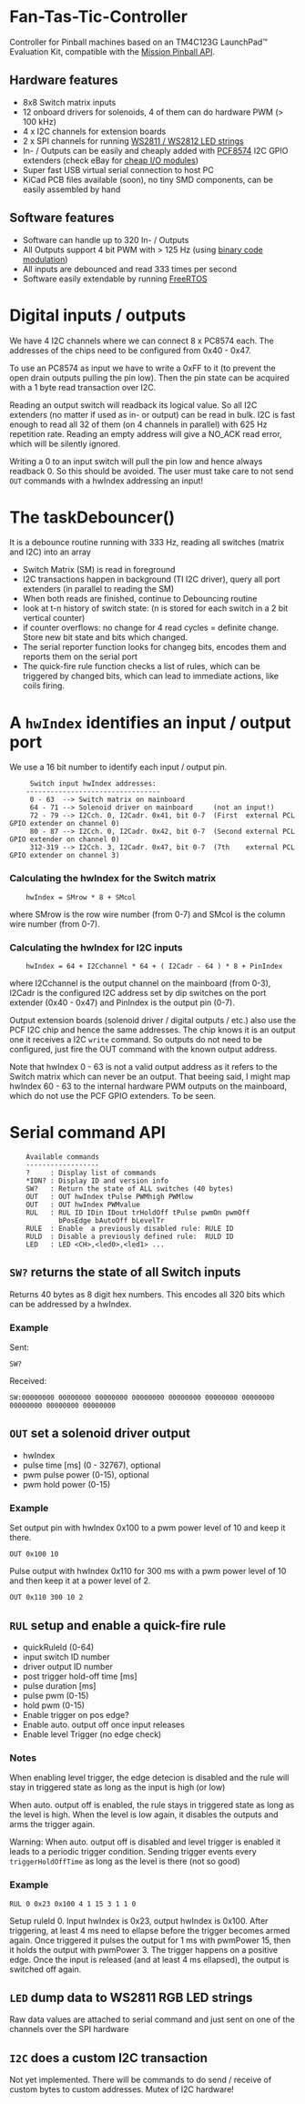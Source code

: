 # Fan-Tas-Tic-Controller
Controller for Pinball machines based on an TM4C123G LaunchPad™ Evaluation Kit, compatible with the [Mission Pinball API](https://missionpinball.com/).

## Hardware features
 * 8x8 Switch matrix inputs
 * 12 onboard drivers for solenoids, 4 of them can do hardware PWM (> 100 kHz)
 * 4 x I2C channels for extension boards
 * 2 x SPI channels for running [WS2811 / WS2812 LED strings](http://www.ebay.com/sch/i.html?_from=R40&_trksid=p2050601.m570.l1313.TR0.TRC0.H0.Xled+strand+ws2811.TRS5&_nkw=led+strand+ws2811&_sacat=0)
 * In- / Outputs can be easily and cheaply added with [PCF8574](http://www.ti.com/product/pcf8574) I2C GPIO extenders (check eBay for [cheap I/O modules](http://www.ebay.com/sch/i.html?_sacat=0&_nkw=i2c+expander&_frs=1))
 * Super fast USB virtual serial connection to host PC
 * KiCad PCB files available (soon), no tiny SMD components, can be easily assembled by hand

## Software features 
 * Software can handle up to 320 In- / Outputs
 * All Outputs support 4 bit PWM with > 125 Hz (using [binary code modulation](http://www.batsocks.co.uk/readme/art_bcm_1.htm))
 * All inputs are debounced and read 333 times per second
 * Software easily extendable by running [FreeRTOS](http://www.freertos.org/)




# Digital inputs / outputs

We have 4 I2C channels where we can connect 8 x PC8574 each. The addresses of the chips need to be configured from 0x40 - 0x47.

To use an PC8574 as input we have to write a 0xFF to it (to prevent the open drain outputs pulling the pin low). 
Then the pin state can be acquired with a 1 byte read transaction over I2C.

Reading an output switch will readback its logical value. So all I2C extenders (no matter if used as in- or output) can be read in bulk. I2C is fast enough to read all 32 of them (on 4 channels in parallel) with 625 Hz repetition rate. Reading an empty address will give a NO_ACK read error, which will be silently ignored.

Writing a 0 to an input switch will pull the pin low and hence always readback 0. So this should be avoided. The user must take care to not send `OUT` commands with a hwIndex addressing an input!

# The taskDebouncer()

 It is a debounce routine running with 333 Hz, reading all switches (matrix and I2C) into an array
 * Switch Matrix (SM) is read in foreground
 * I2C transactions happen in background (TI I2C driver), query all port extenders (in parallel to reading the SM)
 * When both reads are finished, continue to Debouncing routine
 * look at t-n history of switch state: (n is stored for each switch in a 2 bit vertical counter)
 * if counter overflows: no change for 4 read cycles = definite change. Store new bit state and bits which changed.
 * The serial reporter function looks for changeg bits, encodes them and reports them on the serial port
 * The quick-fire rule function checks a list of rules, which can be triggered by changed bits, which can lead to immediate actions, like coils firing.

# A `hwIndex` identifies an input / output port
We use a 16 bit number to identify each input / output pin. 

         Switch input hwIndex addresses:
        ---------------------------------
         0 - 63  --> Switch matrix on mainboard
         64 - 71 --> Solenoid driver on mainboard     (not an input!)
         72 - 79 --> I2Cch. 0, I2Cadr. 0x41, bit 0-7  (First  external PCL GPIO extender on channel 0)
         80 - 87 --> I2Cch. 0, I2Cadr. 0x42, bit 0-7  (Second external PCL GPIO extender on channel 0)
         312-319 --> I2Cch. 3, I2Cadr. 0x47, bit 0-7  (7th    external PCL GPIO extender on channel 3)

### Calculating the hwIndex for the Switch matrix
        hwIndex = SMrow * 8 + SMcol
where SMrow is the row wire number (from 0-7) and SMcol is the column wire number (from 0-7).

### Calculating the hwIndex for I2C inputs
        hwIndex = 64 + I2Cchannel * 64 + ( I2Cadr - 64 ) * 8 + PinIndex
 where I2Cchannel is the output channel on the mainboard (from 0-3), I2Cadr is the configured I2C address
 set by dip switches on the port extender (0x40 - 0x47) and PinIndex is the output pin (0-7).
 
 Output extension boards (solenoid driver / digital outputs / etc.) also use the PCF I2C chip and hence the same
 addresses. The chip knows it is an output one it receives a I2C `write` command. So outputs do not need to be
 configured, just fire the OUT command with the known output address.
 
 Note that hwIndex 0 - 63 is not a valid output address as it refers to the Switch matrix which can never be an output.
 That beeing said, I might map hwIndex 60 - 63 to the internal hardware PWM outputs on the mainboard, which do not
 use the PCF GPIO extenders. To be seen.

# Serial command API

        Available commands
        ------------------
        ?     : Display list of commands
        *IDN? : Display ID and version info
        SW?   : Return the state of ALL switches (40 bytes)
        OUT   : OUT hwIndex tPulse PWMhigh PWMlow
        OUT   : OUT hwIndex PWMvalue
        RUL   : RUL ID IDin IDout trHoldOff tPulse pwmOn pwmOff
                bPosEdge bAutoOff bLevelTr
        RULE  : Enable  a previously disabled rule: RULE ID
        RULD  : Disable a previously defined rule:  RULD ID
        LED   : LED <CH>,<led0>,<led1> ...


## `SW?` returns the state of all Switch inputs
Returns 40 bytes as 8 digit hex numbers. This encodes all 320 bits which can be addressed by a hwIndex.
### Example
Sent:

    SW?
Received:

    SW:00000000 00000000 00000000 00000000 00000000 00000000 00000000 00000000 00000000 00000000

## `OUT` set a solenoid driver output
 * hwIndex 
 * pulse time [ms] (0 - 32767), optional
 * pwm pulse power (0-15), optional
 * pwm hold power  (0-15)
 
### Example
Set output pin with hwIndex 0x100 to a pwm power level of 10 and keep it there.

    OUT 0x100 10

Pulse output with hwIndex 0x110 for 300 ms with a pwm power level of 10 and then keep it at a power level of 2.

    OUT 0x110 300 10 2

 
## `RUL` setup and enable a quick-fire rule
 * quickRuleId (0-64)
 * input switch ID number
 * driver output ID number
 * post trigger hold-off time [ms]
 * pulse duration [ms]
 * pulse pwm (0-15)
 * hold pwm  (0-15)
 * Enable trigger on pos edge?
 * Enable auto. output off once input releases
 * Enable level Trigger (no edge check)

### Notes
When enabling level trigger, the edge detecion is disabled and the rule will stay in triggered state
as long as the input is high (or low)
 
When auto. output off is enabled, the rule stays in triggered state as long as the level is high. When the level is low again, it disables the outputs and arms the trigger again.

Warning: When auto. output off is disabled and level trigger is enabled it leads to a periodic trigger condition. Sending trigger events every `triggerHoldOffTime` as long as the level is there (not so good)

### Example
    RUL 0 0x23 0x100 4 1 15 3 1 1 0
    
Setup ruleId 0. Input hwIndex is 0x23, output hwIndex is 0x100. After triggering, at least 4 ms need to ellapse before the trigger becomes armed again. Once triggered it pulses the output for 1 ms with pwmPower 15, then it holds the output with pwmPower 3. The trigger happens on a positive edge. Once the input is released (and at least 4 ms ellapsed), the output is switched off again.

## `LED` dump data to WS2811 RGB LED strings
Raw data values are attached to serial command and just sent on one of the channels over the SPI hardware

## `I2C` does a custom I2C transaction
Not yet implemented. There will be commands to do send / receive of custom bytes to custom addresses. Mutex of I2C hardware!

